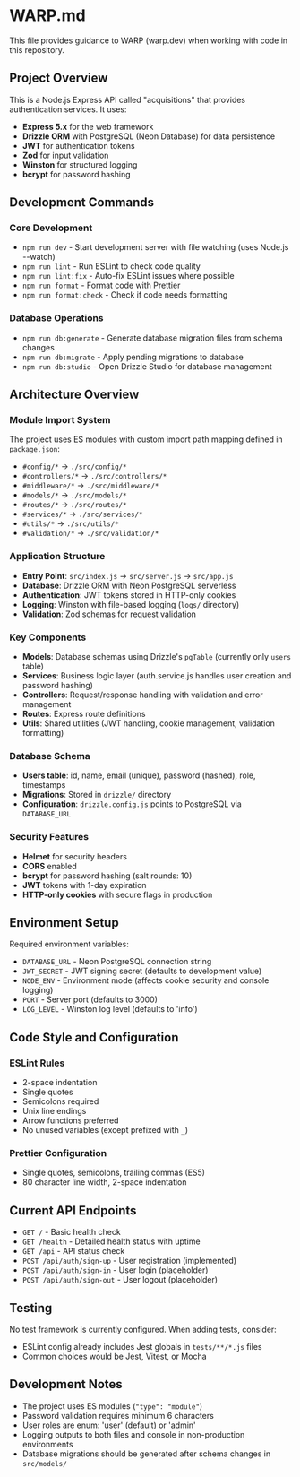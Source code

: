 # WARP.md

This file provides guidance to WARP (warp.dev) when working with code in this repository.

## Project Overview

This is a Node.js Express API called "acquisitions" that provides authentication services. It uses:
- **Express 5.x** for the web framework
- **Drizzle ORM** with PostgreSQL (Neon Database) for data persistence
- **JWT** for authentication tokens
- **Zod** for input validation
- **Winston** for structured logging
- **bcrypt** for password hashing

## Development Commands

### Core Development
- `npm run dev` - Start development server with file watching (uses Node.js --watch)
- `npm run lint` - Run ESLint to check code quality
- `npm run lint:fix` - Auto-fix ESLint issues where possible
- `npm run format` - Format code with Prettier
- `npm run format:check` - Check if code needs formatting

### Database Operations
- `npm run db:generate` - Generate database migration files from schema changes
- `npm run db:migrate` - Apply pending migrations to database
- `npm run db:studio` - Open Drizzle Studio for database management

## Architecture Overview

### Module Import System
The project uses ES modules with custom import path mapping defined in `package.json`:
- `#config/*` → `./src/config/*`
- `#controllers/*` → `./src/controllers/*`
- `#middleware/*` → `./src/middleware/*`
- `#models/*` → `./src/models/*`
- `#routes/*` → `./src/routes/*`
- `#services/*` → `./src/services/*`
- `#utils/*` → `./src/utils/*`
- `#validation/*` → `./src/validation/*`

### Application Structure
- **Entry Point**: `src/index.js` → `src/server.js` → `src/app.js`
- **Database**: Drizzle ORM with Neon PostgreSQL serverless
- **Authentication**: JWT tokens stored in HTTP-only cookies
- **Logging**: Winston with file-based logging (`logs/` directory)
- **Validation**: Zod schemas for request validation

### Key Components
- **Models**: Database schemas using Drizzle's `pgTable` (currently only `users` table)
- **Services**: Business logic layer (auth.service.js handles user creation and password hashing)
- **Controllers**: Request/response handling with validation and error management
- **Routes**: Express route definitions
- **Utils**: Shared utilities (JWT handling, cookie management, validation formatting)

### Database Schema
- **Users table**: id, name, email (unique), password (hashed), role, timestamps
- **Migrations**: Stored in `drizzle/` directory
- **Configuration**: `drizzle.config.js` points to PostgreSQL via `DATABASE_URL`

### Security Features
- **Helmet** for security headers
- **CORS** enabled
- **bcrypt** for password hashing (salt rounds: 10)
- **JWT** tokens with 1-day expiration
- **HTTP-only cookies** with secure flags in production

## Environment Setup

Required environment variables:
- `DATABASE_URL` - Neon PostgreSQL connection string
- `JWT_SECRET` - JWT signing secret (defaults to development value)
- `NODE_ENV` - Environment mode (affects cookie security and console logging)
- `PORT` - Server port (defaults to 3000)
- `LOG_LEVEL` - Winston log level (defaults to 'info')

## Code Style and Configuration

### ESLint Rules
- 2-space indentation
- Single quotes
- Semicolons required
- Unix line endings
- Arrow functions preferred
- No unused variables (except prefixed with `_`)

### Prettier Configuration
- Single quotes, semicolons, trailing commas (ES5)
- 80 character line width, 2-space indentation

## Current API Endpoints

- `GET /` - Basic health check
- `GET /health` - Detailed health status with uptime
- `GET /api` - API status check
- `POST /api/auth/sign-up` - User registration (implemented)
- `POST /api/auth/sign-in` - User login (placeholder)
- `POST /api/auth/sign-out` - User logout (placeholder)

## Testing

No test framework is currently configured. When adding tests, consider:
- ESLint config already includes Jest globals in `tests/**/*.js` files
- Common choices would be Jest, Vitest, or Mocha

## Development Notes

- The project uses ES modules (`"type": "module"`)
- Password validation requires minimum 6 characters
- User roles are enum: 'user' (default) or 'admin'
- Logging outputs to both files and console in non-production environments
- Database migrations should be generated after schema changes in `src/models/`